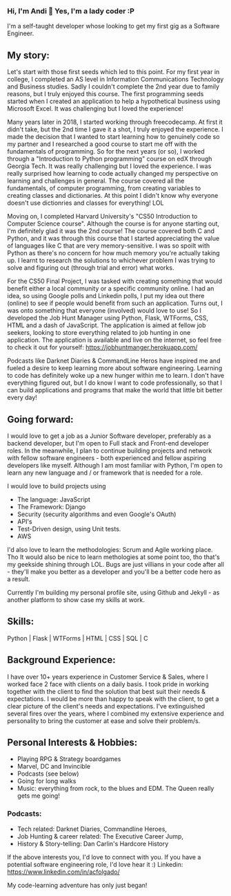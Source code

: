 ### Hi, I'm Andi 👋  Yes, I'm a lady coder :P

I'm a self-taught developer whose looking to get my first gig as a Software Engineer. 

## My story:
Let's start with those first seeds which led to this point. For my first year in college, I completed an AS level in Information Communications Technology and Business studies. Sadly I couldn't complete the 2nd year due to family reasons, but I truly enjoyed this course. The first programming seeds started when I created an application to help a hypothetical business using Microsoft Excel. It was challenging but I loved the experience! 

Many years later in 2018, I started working through freecodecamp. At first it didn't take, but the 2nd time I gave it a shot, I truly enjoyed the experience. I made the decision that I wanted to start learning how to genuinely code so my partner and I researched a good course to start me off with the fundamentals of programming. So for the next years (or so), I worked through a "Introduction to Python programming" course on edX through Georgia Tech. It was really challenging but I loved the experience. I was really surprised how learning to code actually changed my perspective on learning and challenges in general. The course covered all the fundamentals, of computer programming, from creating variables to creating classes and dictionaries. At this point I didn't know why everyone doesn't use dictionries and classes for everything! LOL 

Moving on, I completed Harvard University's "CS50 Introduction to Computer Science course". Although the course is for anyone starting out, I'm definitely glad it was the 2nd course! The course covered both C and Python, and it was through this course that I started appreciating the value of languages like C that are very memory-sensitive. I was so spoilt with Python as there's no concern for how much memory you're actually taking up. I learnt to research the solutions to whichever problem I was trying to solve and figuring out (through trial and error) what works. 

For the CS50 Final Project, I was tasked with creating something that would benefit either a local community or a specific community online. I had an idea, so using Google polls and Linkedin polls, I put my idea out there (online) to see if people would benefit from such an application. Turns out, I was onto something that everyone (involved) would love to use! So I developed the Job Hunt Manager using Python, Flask, WTForms, CSS, HTML and a dash of JavaScript. The application is aimed at fellow job seekers, looking to store everything related to job hunting in one application. The application is available and live on the internet, so feel free to check it out for yourself: https://jobhuntmanger.herokuapp.com/ 

Podcasts like Darknet Diaries & CommandLine Heros have inspired me and fueled a desire to keep learning more about software engineering. Learning to code has definitely woke up a new hunger within me to learn. I don't have everything figured out, but I do know I want to code professionally, so that I can build applications and programs that make the world that little bit better every day! 

## Going forward:
I would love to get a job as a Junior Software developer, preferably as a backend developer, but I'm open to Full stack and Front-end developer roles. In the meanwhile, I plan to continue building projects and network with fellow software engineers - both experienced and fellow aspiring developers like myself. 
Although I am most familiar with Python, I'm open to learn any new language and / or framework that is needed for a role. 

I would love to build projects using
* The language: JavaScript
* The Framework: Django 
* Security (security algorithms and even Google's OAuth)
* API's 
* Test-Driven design, using Unit tests. 
* AWS 

I'd also love to learn the methodologies: Scrum and Agile working place. Tho It would also be nice to learn methologies at some point too, tho that's my geekside shining through LOL. Bugs are just villians in your code after all - they'll make you better as a developer and you'll be a better code hero as a result. 

Currently I'm building my personal profile site, using Github and Jekyll - as another platform to show case my skills at work. 

## Skills: 
Python | Flask | WTForms | HTML | CSS | SQL | C

## Background Experience:
I have over 10+ years experience in Customer Service & Sales, where I worked face 2 face with clients on a daily basis. I took pride in working together with the client to find the solution that best suit their needs & expectations. I would be more than happy to speak with the client, to get a clear picture of the client's needs and expectations. I've extinguished several fires over the years, where I combined my extensive experience and personality to bring the customer at ease and solve their problem/s. 

## Personal Interests & Hobbies:
* Playing RPG & Strategy boardgames
* Marvel, DC and Invincible
* Podcasts (see below)
* Going for long walks
* Music: everything from rock, to the blues and EDM. The Queen really gets me going! 

### Podcasts: 
* Tech related: Darknet Diaries, Commandline Heroes, 
* Job Hunting & career related: The Executive Career Jump, 
* History & Story-telling: Dan Carlin's Hardcore History

If the above interests you, I'd love to connect with you. If you have a potential software engineering role, I'd love hear it :) 
Linkedin: https://www.linkedin.com/in/acfolgado/

My code-learning adventure has only just began! 

<!--
**CardinisCode/CardinisCode** is a ✨ _special_ ✨ repository because its `README.md` (this file) appears on your GitHub profile.

Here are some ideas to get you started:

- 🔭 I’m currently working on ...
- 🌱 I’m currently learning ...
- 👯 I’m looking to collaborate on ...
- 🤔 I’m looking for help with ...
- 💬 Ask me about ...
- 📫 How to reach me: ...
- 😄 Pronouns: ...
- ⚡ Fun fact: ...
-->
